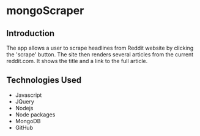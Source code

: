 # mongoScraper

## Introduction

The app allows a user to scrape headlines from Reddit website by clicking the 'scrape' button. The site then renders several articles from the current reddit.com. It shows the title and a link to the full article. 
 

## Technologies Used 

* Javascript
* JQuery
* Nodejs
* Node packages
* MongoDB
* GitHub






